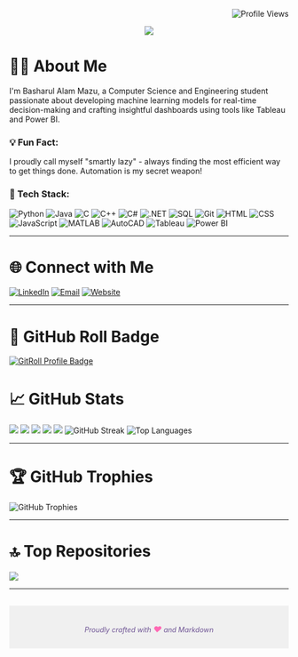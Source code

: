 <!-- Title and Profile Views Badge -->
<p align="right">
    <img src="https://komarev.com/ghpvc/?username=basharul2002&style=flat-square&color=6e5494&label=Profile+Views" alt="Profile Views" />
</p>

<!-- Typing Animation -->
<p align="center">
    <img src="https://readme-typing-svg.herokuapp.com/?font=Righteous&size=35&center=true&vCenter=true&width=500&height=70&lines=Hi+There!+👋;+I'm+Basharul+Alam+Mazu!;" />

<!-- About Me Section -->
# 👨‍💻 About Me

I'm Basharul Alam Mazu, a Computer Science and Engineering student passionate about developing machine learning models for real-time decision-making and crafting insightful dashboards using tools like Tableau and Power BI.

### 💡 Fun Fact:
I proudly call myself "smartly lazy" - always finding the most efficient way to get things done. Automation is my secret weapon!

### 🚀 Tech Stack:
![Python](https://img.shields.io/badge/Python-3776AB?style=flat-square&logo=python&logoColor=white)
![Java](https://img.shields.io/badge/Java-007396?style=flat-square&logo=java&logoColor=white)
![C](https://img.shields.io/badge/C-00599C?style=flat-square&logo=c&logoColor=white)
![C++](https://img.shields.io/badge/C++-00599C?style=flat-square&logo=c%2B%2B&logoColor=white)
![C#](https://img.shields.io/badge/C%23-239120?style=flat-square&logo=c-sharp&logoColor=white)
![.NET](https://img.shields.io/badge/.NET-5C2D91?style=flat-square&logo=dotnet&logoColor=white)
![SQL](https://img.shields.io/badge/SQL-4479A1?style=flat-square&logo=postgresql&logoColor=white)
![Git](https://img.shields.io/badge/Git-F05032?style=flat-square&logo=git&logoColor=white)
![HTML](https://img.shields.io/badge/HTML-E34F26?style=flat-square&logo=html5&logoColor=white)
![CSS](https://img.shields.io/badge/CSS-1572B6?style=flat-square&logo=css3&logoColor=white)
![JavaScript](https://img.shields.io/badge/JavaScript-F7DF1E?style=flat-square&logo=javascript&logoColor=black)
![MATLAB](https://img.shields.io/badge/MATLAB-0076A8?style=flat-square&logo=mathworks&logoColor=white)
![AutoCAD](https://img.shields.io/badge/AutoCAD-EE3124?style=flat-square&logo=autodesk&logoColor=white)
![Tableau](https://img.shields.io/badge/Tableau-E97627?style=flat-square&logo=tableau&logoColor=white)
![Power BI](https://img.shields.io/badge/Power%20BI-F2C811?style=flat-square&logo=powerbi&logoColor=white)

---

<!-- Social Media Section -->
# 🌐 Connect with Me

[![LinkedIn](https://img.shields.io/badge/LinkedIn-0077B5?style=flat-square&logo=linkedin&logoColor=white)](https://www.linkedin.com/in/basharul-alam-mazu-361464267/)
[![Email](https://img.shields.io/badge/Email-D14836?style=flat-square&logo=gmail&logoColor=white)](mailto:basharulalam6@gmail.com)
[![Website](https://img.shields.io/badge/Website-21759B?style=flat-square&logo=wordpress&logoColor=white)](https://basharul2002.github.io/)

---

<!-- GitHub Roll Section -->
# 🌟 GitHub Roll Badge
[![GitRoll Profile Badge](https://gitroll.io/api/badges/profiles/v1/uYyLLDiG0ciUDlHQmwunVT9Es4ZJ3?theme=blueberry)](https://gitroll.io/profile/uYyLLDiG0ciUDlHQmwunVT9Es4ZJ3)



<!-- GitHub Stats Section -->
# 📈 GitHub Stats

![](http://github-profile-summary-cards.vercel.app/api/cards/profile-details?username=basharul2002&theme=blueberry)
![](http://github-profile-summary-cards.vercel.app/api/cards/repos-per-language?username=basharul2002&theme=blueberry&exclude=8)
![](http://github-profile-summary-cards.vercel.app/api/cards/most-commit-language?username=basharul2002&theme=blueberry&exclude=8)
![](http://github-profile-summary-cards.vercel.app/api/cards/stats?username=basharul2002&theme=blueberry)
![](http://github-profile-summary-cards.vercel.app/api/cards/productive-time?username=basharul2002&theme=blueberry&utcOffset=6)
![GitHub Streak](https://github-readme-streak-stats.herokuapp.com/?user=basharul2002&theme=blueberry)
![Top Languages](https://github-readme-stats.vercel.app/api/top-langs/?username=basharul2002&theme=blueberry&layout=compact)


---

<!-- GitHub Trophies Section -->
# 🏆 GitHub Trophies

![GitHub Trophies](https://github-profile-trophy.vercel.app/?username=basharul2002&theme=onedark)

---

<!-- Top Repositories Section -->
# 🔝 Top Repositories

![](https://github-contributor-stats.vercel.app/api?username=basharul2002&limit=5&theme=blueberry&combine_all_yearly_contributions=true)

---

<!-- Footer -->
<footer style="background-color: #f0f0f0; padding: 20px; text-align: center; margin-top: 30px;">
    <p style="font-size: 0.9em; color: #6e5494; margin-bottom: 5px;" align = "center">
        <i>Proudly crafted with <span style="color: #ff69b4; font-size: 1.2em;">&hearts;</span> and Markdown</i>
    </p>
</footer>
